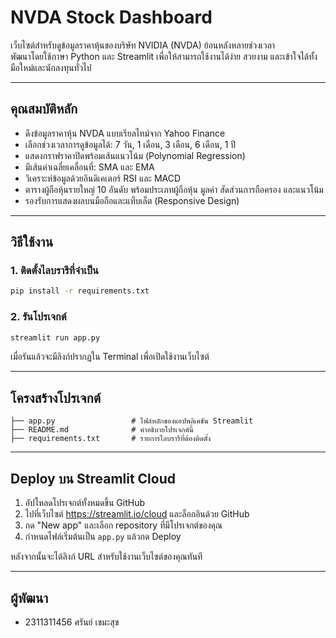# NVDA Stock Dashboard

เว็บไซต์สำหรับดูข้อมูลราคาหุ้นของบริษัท NVIDIA (NVDA) ย้อนหลังหลายช่วงเวลา  
พัฒนาโดยใช้ภาษา Python และ Streamlit เพื่อให้สามารถใช้งานได้ง่าย สวยงาม และเข้าใจได้ทั้งมือใหม่และนักลงทุนทั่วไป

---

## คุณสมบัติหลัก

- ดึงข้อมูลราคาหุ้น NVDA แบบเรียลไทม์จาก Yahoo Finance
- เลือกช่วงเวลาการดูข้อมูลได้: 7 วัน, 1 เดือน, 3 เดือน, 6 เดือน, 1 ปี
- แสดงกราฟราคาปิดพร้อมเส้นแนวโน้ม (Polynomial Regression)
- มีเส้นค่าเฉลี่ยเคลื่อนที่: SMA และ EMA
- วิเคราะห์ข้อมูลด้วยอินดิเคเตอร์ RSI และ MACD
- ตารางผู้ถือหุ้นรายใหญ่ 10 อันดับ พร้อมประเภทผู้ถือหุ้น มูลค่า สัดส่วนการถือครอง และแนวโน้ม
- รองรับการแสดงผลบนมือถือและแท็บเล็ต (Responsive Design) 

---

## วิธีใช้งาน

### 1. ติดตั้งไลบรารีที่จำเป็น

```bash
pip install -r requirements.txt
```

### 2. รันโปรเจกต์

```bash
streamlit run app.py
```

เมื่อรันแล้วจะมีลิงก์ปรากฏใน Terminal เพื่อเปิดใช้งานเว็บไซต์

---

## โครงสร้างโปรเจกต์

```
├── app.py                 # ไฟล์หลักของแอปพลิเคชัน Streamlit
├── README.md              # คำอธิบายโปรเจกต์นี้
├── requirements.txt       # รายการไลบรารีที่ต้องติดตั้ง
```

---

## Deploy บน Streamlit Cloud

1. อัปโหลดโปรเจกต์ทั้งหมดขึ้น GitHub
2. ไปที่เว็บไซต์ https://streamlit.io/cloud และล็อกอินด้วย GitHub
3. กด "New app" และเลือก repository ที่มีโปรเจกต์ของคุณ
4. กำหนดไฟล์เริ่มต้นเป็น `app.py` แล้วกด Deploy

หลังจากนั้นจะได้ลิงก์ URL สำหรับใช้งานเว็บไซต์ของคุณทันที

---

## ผู้พัฒนา

- 2311311456 ศรันย์ เขมะสุข
